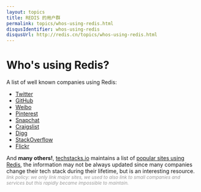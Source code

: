 ```yaml
---
layout: topics
title: REDIS 的用户群
permalink: topics/whos-using-redis.html
disqusIdentifier: whos-using-redis
disqusUrl: http://redis.cn/topics/whos-using-redis.html
---
```

Who's using Redis?
===

A list of well known companies using Redis:

<ul>
  <li>
    <a href="http://www.infoq.com/presentations/Real-Time-Delivery-Twitter">Twitter</a>
  </li>

  <li>
    <a href="https://github.com/blog/530-how-we-made-github-fast">GitHub</a>
  </li>

  <li>
    <a href="http://www.xdata.me/?p=353">Weibo</a>
  </li>

  <li>
    <a href="http://engineering.pinterest.com/post/55272557617/building-a-follower-model-from-scratch">Pinterest</a>
  </li>

  <li>
    <a href="https://twitter.com/robustcloud/status/448503100056535040">Snapchat</a>
  </li>

  <li>
    <a href="http://blog.zawodny.com/2011/02/26/redis-sharding-at-craigslist/">Craigslist</a>
  </li>

  <li>
    <a href="http://nosql.mypopescu.com/post/3342598062/redis-at-digg-story-view-counts">Digg</a>
  </li>

  <li>
    <a href="http://meta.stackoverflow.com/questions/69164/does-stackoverflow-use-caching-and-if-so-how/69172">StackOverflow</a>
  </li>

  <li>
    <a href="http://code.flickr.com/blog/2011/10/11/talk-real-time-updates-on-the-cheap-for-fun-and-profit/">Flickr</a>
  </li>
</ul>

And <strong>many others!</strong>, <a href="http://techstacks.io">techstacks.io</a> maintains a list of <a href="http://techstacks.io/tech/redis">popular sites using Redis</a>, the information may not be always updated since many companies change their tech stack during their lifetime, but is an interesting resource. <i style="color:#999; font-size:12px;">link policy: we only link major sites, we used to also link to small companies and services but this rapidly became impossible to maintain.</i>
